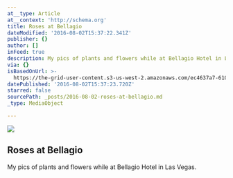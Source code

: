 ```yaml
---
at__type: Article
at__context: 'http://schema.org'
title: Roses at Bellagio
dateModified: '2016-08-02T15:37:22.341Z'
publisher: {}
author: []
inFeed: true
description: My pics of plants and flowers while at Bellagio Hotel in Las Vegas.
via: {}
isBasedOnUrl: >-
  https://the-grid-user-content.s3-us-west-2.amazonaws.com/ec4637a7-610f-4b59-aa98-ee43b76e0449.jpg
datePublished: '2016-08-02T15:37:23.720Z'
starred: false
sourcePath: _posts/2016-08-02-roses-at-bellagio.md
_type: MediaObject

---
```

<article style=""><img src="https://the-grid-user-content.s3-us-west-2.amazonaws.com/ec4637a7-610f-4b59-aa98-ee43b76e0449.jpg" /><h1>Roses at Bellagio</h1></article>

My pics of plants and flowers while at Bellagio Hotel in Las Vegas.